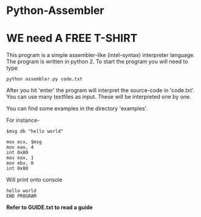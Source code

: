 # Python-Assembler
# WE need A FREE T-SHIRT
This program is a simple assembler-like (intel-syntax) interpreter language. The program is written in python 2. 
To start the program you will need to type 

``` python assembler.py code.txt ```


After you hit 'enter' the program will interpret the source-code in 'code.txt'.
You can use many textfiles as input. These will be interpreted one by one.

You can find some examples in the directory 'examples'.

For instance-

``` 
$msg db "hello world"

mov ecx, $msg 
mov eax, 4
int 0x80
mov eax, 1
mov ebx, 0
int 0x80
``` 

Will print onto console

```
hello world
END PROGRAM
```

**Refer to GUIDE.txt to read a guide**
